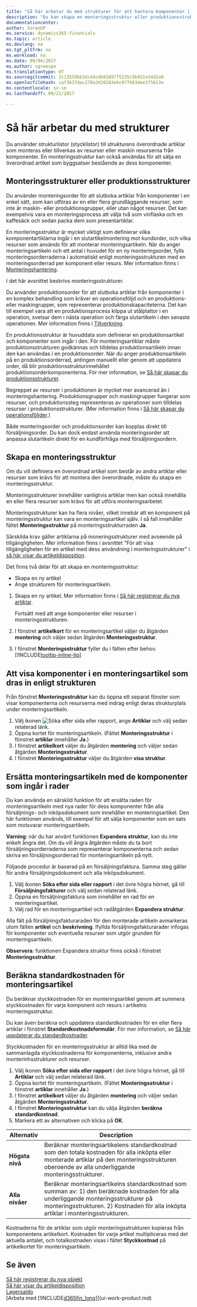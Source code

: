 ```yaml
---
title: "Så här arbetar du med strukturer för att hantera komponenter | Microsoft Docs"
description: "Du kan skapa en monteringsstruktur eller produktionsstruktur för att ange vilka komponenter eller resurser som krävs för att sätta ihop artiklarna som strukturen representerar."
documentationcenter: 
author: SorenGP
ms.service: dynamics365-financials
ms.topic: article
ms.devlang: na
ms.tgt_pltfrm: na
ms.workload: na
ms.date: 09/04/2017
ms.author: sgroespe
ms.translationtype: HT
ms.sourcegitcommit: 2c13559bb3dc44cdb61697f5135c5b931e34d2a8
ms.openlocfilehash: caf3637dac270a3d20283e6c0776634ee1f5613e
ms.contentlocale: sv-se
ms.lasthandoff: 09/22/2017

---
```

# <a name="how-to-work-with-bills-of-material"></a>Så här arbetar du med strukturer
Du använder strukturlistor (stycklistor) till strukturens överordnade artiklar som monteras eller tillverkas av resurser eller maskin resurserna från komponenter. En monteringsstruktur kan också användas för att sälja en överordnad artikel som byggsatser bestående av dess komponenter.

## <a name="assembly-boms-or-production-boms"></a>Monteringsstrukturer eller produktionsstrukturer
Du använder monteringsorder för att slutboka artiklar från komponenter i en enkel sätt, som kan utföras av en eller flera grundläggande resurser, som inte är maskin- eller produktionsgrupper, eller utan något resurser. Det kan exempelvis vara en monteringsprocess att välja två som vinflaska och en kaffesäck och sedan packa dem som presentartiklar.  

En monteringsstruktur är mycket viktigt som definierar vilka komponentartiklarna ingår i en slutartikelmontering mot kundorder, och vilka resurser som används för att monterar monteringsartikeln. När du anger monteringsartikeln och ett antal i huvudet för en ny monteringsorder, fylls monteringsorderraderna i automatiskt enligt monteringsstrukturen med en monteringsorderrad per komponent eller resurs. Mer information finns i [Monteringshantering](assembly-assemble-items.md).

I det här avsnittet beskrivs monteringsstrukturer.

Du använder produktionsorder för att slutboka artiklar från komponenter i en komplex behandling som kräver en operationsföljd och en produktions- eller maskingrupper, som representerar produktionskapaciteterna. Det kan till exempel vara att en produktionsprocess klippa ut stålplattor i en operation, svetsar dem i nästa operation och färga slutartikeln i den senaste operationen. Mer information finns i [Tillverkning](production-manage-manufacturing.md).  

En produktionsstruktur är huvuddata som definierar en produktionsartikel och komponenter som ingår i den. För monteringsartiklar måste produktionsstrukturen godkännas och tilldelas produktionsartikeln innan den kan användas i en produktionsorder. När du anger produktionsartikeln på en produktionsorderrad, antingen manuellt eller genom att uppdatera order, då blir produktionsstrukturinnehållet produktionsorderkomponenterna. För mer information, se [Så här skapar du produktionsstrukturer](production-how-to-create-production-boms.md).  

Begreppet av resurser i produktionen är mycket mer avancerad än i monteringshantering. Produktionsgrupper och maskingrupper fungerar som resurser, och produktionssteg representeras av operationer som tilldelas resurser i produktionsstrukturer. (Mer information finns i [Så här skapar du operationsföljder](production-how-to-create-routings.md).)

Både monteringsorder och produktionsorder kan kopplas direkt till försäljningsorder. Du kan dock endast använda monteringsorder att anpassa slutartikeln direkt för en kundförfråga med försäljningsordern.

## <a name="to-create-an-assembly-bom"></a>Skapa en monteringsstruktur
Om du vill definiera en överordnad artikel som består av andra artiklar eller resurser som krävs för att montera den överordnade, måste du skapa en monteringsstruktur.  

Monteringsstrukturer innehåller vanligtvis artiklar men kan också innehålla en eller flera resurser som krävs för att utföra monteringsarbetet.

Monteringsstrukturer kan ha flera nivåer, vilket innebär att en komponent på monteringsstruktur kan vara en monteringsartikel själv. I så fall innehåller fältet **Monteringsstruktur** på monteringsstrukturraden **Ja**.

Särskilda krav gäller artiklarna på moneringsstrukturer med avseende på tillgängligheten. Mer information finns i avsnittet "För att visa tillgängligheten för en artikel med dess användning i monteringsstrukturer" i [så här visar du artikeldisposition](inventory-how-availability-overview.md).

Det finns två delar för att skapa en monteringsstruktur:
- Skapa en ny artikel
- Ange strukturem för monteringsartikeln.

1. Skapa en ny artikel. Mer information finns i [Så här registrerar du nya artiklar](inventory-how-register-new-items.md).

    Fortsätt med att ange komponenter eller resurser i monteringsstrukturen.  
2. I fönstret **artikelkort** för en monteringsartikel väljer du åtgärden **montering** och väljer sedan åtgärden **Monteringsstruktur**.
3. I fönstret **Monteringsstruktur** fyller du i fälten efter behov. [!INCLUDE[tooltip-inline-tip](includes/tooltip-inline-tip_md.md)]

## <a name="to-view-the-components-of-an-assembly-item-indented-according-to-the-bom-structure"></a>Att visa komponenter i en monteringsartikel som dras in enligt strukturen
Från fönstret **Monteringsstruktur** kan du öppna ett separat fönster som visar komponenterna och resurserna med indrag enligt deras strukturplats under monteringsartikeln.

1. Välj ikonen ![Söka efter sida eller rapport](media/ui-search/search_small.png "ikonen Söka efter sida eller rapport"), ange **Artiklar** och välj sedan relaterad länk.
2. Öppna kortet för monteringsartikeln. (Fältet **Monteringsstruktur** i fönstret **artiklar** innehåller **Ja**.)
3. I fönstret **artikelkort** väljer du åtgärden **montering** och väljer sedan åtgärden **Monteringsstruktur**.
4. I fönstret **Monteringsstruktur** väljer du åtgärden **visa struktur**.

## <a name="to-replace-the-assembly-item-with-its-components-on-document-lines"></a>Ersätta monteringsartikeln med de komponenter som ingår i rader
Du kan använda en särskild funktion för att ersätta raden för monteringsartikeln med nya rader för dess komponenter från alla försäljnings- och inköpsdokument som innehåller en monteringsartikel. Den här funktionen används, till exempel för att sälja komponenter som en sats som motsvarar monteringsartikeln.

**Varning**: när du har använt funktionen **Expandera struktur**, kan du inte enkelt ångra det. Om du vill ångra åtgärden måste du ta bort försäljningsorderraderna som representerar komponenterna och sedan skriva en försäljningsorderrad för monteringsartikeln på nytt.

Följande procedur är baserad på en försäljningsfaktura. Samma steg gäller för andra försäljningsdokument och alla inköpsdokument.

1. Välj ikonen **Söka efter sida eller rapport** i det övre högra hörnet, gå till **Försäljningsfakturor** och välj sedan relaterad länk.
2. Öppna en försäljningsfaktura som innehåller en rad för en monteringsartikel.
3. Välj rad för en monteringsartikel och radåtgärden **Expandera struktur**.

Alla fält på försäljningsfakturaraden för den monterade artikeln avmarkeras utom fälten **artikel** och **beskrivning**. Ifyllda försäljningsfakturarader infogas för komponenter och eventuella resurser som utgör grunden för monteringsartikeln.

**Observera**: funktionen Expandera struktur finns också i fönstret **Monteringsstruktur**.

## <a name="to-calculate-the-standard-cost-of-an-assembly-item"></a>Beräkna standardkostnaden för monteringsartikel
Du beräknar styckkostnaden för en monteringsartikel genom att summera styckkostnaden för varje komponent och resurs i artikelns monteringsstruktur.

Du kan även beräkna och uppdatera standardkostnaden för en eller flera artiklar i fönstret **Standardkostnadsformulär**. För mer information, se [Så här uppdaterar du standardkostnader](finance-how-to-update-standard-costs.md).  

Styckkostnaden för en monteringsstruktur är alltid lika med de sammanlagda styckkostnaderna för komponenterna, inklusive andra monterinhsstrukturer och resurser.

1. Välj ikonen **Söka efter sida eller rapport** i det övre högra hörnet, gå till **Artiklar** och välj sedan relaterad länk.
2. Öppna kortet för monteringsartikeln. (Fältet **Monteringsstruktur** i fönstret **artiklar** innehåller **Ja**.)
3. I fönstret **artikelkort** väljer du åtgärden **montering** och väljer sedan åtgärden **Monteringsstruktur**.
4. I fönstret **Monteringsstruktur** kan du välja åtgärden **beräkna standardkostnad**.
5. Markera ett av alternativen och klicka på **OK**.

|Alternativ |Description |
|-------|------------|
|**Högsta nivå**|Beräknar monteringsartikelens standardkostnad som den totala kostnaden för alla inköpta eller monterade artiklar på den monteringsstrukturen oberoende av alla underliggande monteringsstrukturer.|
|**Alla nivåer**|Beräknar monteringsartikelns standardkostnad som summan av: 1) den beräknade kostnaden för alla underliggande monteringsstrukturer på monteringsstrukturen. 2) Kostnaden för alla inköpta artiklar i monteringsstrukturen.|



Kostnaderna för de artiklar som utgör monteringsstrukturen kopieras från komponentens artikelkort. Kostnaden för varje artikel multipliceras med det aktuella antalet, och totalkostnaden visas i fältet **Styckkostnad** på artikelkortet för monteringsartikeln.

## <a name="see-also"></a>Se även
[Så här registrerar du nya objekt](inventory-how-register-new-items.md)  
[Så här visar du artikeldisposition](inventory-how-availability-overview.md)     
[Lagersaldo](inventory-manage-inventory.md)  
[Arbeta med [!INCLUDE[d365fin_long](includes/d365fin_long_md.md)]](ui-work-product.md)

